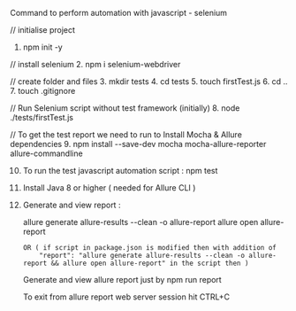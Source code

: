Command to perform automation with javascript - selenium

// initialise project
1. npm init -y

// install selenium
2. npm i selenium-webdriver

// create folder and files
3. mkdir tests
4. cd tests
5. touch firstTest.js
6. cd ..
7. touch .gitignore

// Run Selenium script without test framework (initially)
8.    node ./tests/firstTest.js

// To get the test report we need to run to Install Mocha & Allure dependencies
9.    npm install --save-dev mocha mocha-allure-reporter allure-commandline

10. To run the test javascript automation script : 
    npm test

11. Install Java 8 or higher ( needed for Allure CLI )

12. Generate and view report :

    allure generate allure-results --clean -o allure-report
    allure open allure-report
        
        OR ( if script in package.json is modified then with addition of
            "report": "allure generate allure-results --clean -o allure-report && allure open allure-report" in the script then )

    Generate and view allure report just by
        npm run report
    
    To exit from allure report web server session hit CTRL+C 